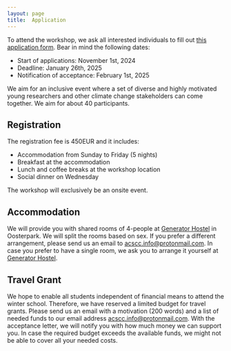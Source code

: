 ```yaml
---
layout: page
title:  Application
---
```


To attend the workshop, we ask all interested individuals to fill out <a href="https://docs.google.com/forms/d/e/1FAIpQLSdO4l2sE2fEbcpYnyiDRTjJOu8CnjsHAStBAk234Le4Mgr8Dg/viewform?usp=sf_link">this application form</a>. Bear in mind the following dates:

- Start of applications: November 1st, 2024
- Deadline: January 26th, 2025
- Notification of acceptance: February 1st, 2025

We aim for an inclusive event where a set of diverse and highly motivated young researchers and other climate change stakeholders can come together. We aim for about 40 participants.

## Registration

The registration fee is 450EUR and it includes:
- Accommodation from Sunday to Friday (5 nights)
- Breakfast at the accommodation
- Lunch and coffee breaks at the workshop location
- Social dinner on Wednesday

The workshop will exclusively be an onsite event.

## Accommodation

We will provide you with shared rooms of 4-people at [Generator Hostel](https://staygenerator.com/hostels/amsterdam) in Oosterpark. We will split the rooms based on sex. If you prefer a different arrangement, please send us an email to [acscc.info@protonmail.com](mailto:acscc.info@protonmail.com). In case you prefer to have a single room, we ask you to arrange it yourself at [Generator Hostel](https://staygenerator.com/hostels/amsterdam).

## Travel Grant

We hope to enable all students independent of financial means to attend the winter school. Therefore, we have reserved a limited budget for travel grants. Please send us an email with a motivation (200 words) and a list of needed funds to our email address [acscc.info@protonmail.com](mailto:acscc.info@protonmail.com). With the acceptance letter, we will notify you with how much money we can support you. In case the required budget exceeds the available funds, we might not be able to cover all your needed costs.
